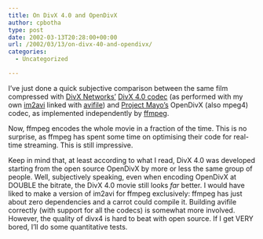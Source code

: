 ```yaml
---
title: On DivX 4.0 and OpenDivX
author: cpbotha
type: post
date: 2002-03-13T20:28:00+00:00
url: /2002/03/13/on-divx-40-and-opendivx/
categories:
  - Uncategorized

---
```

I&#8217;ve just done a quick subjective comparison between the same film compressed with [DivX Networks&#8217;][1] [DivX 4.0 codec][2] (as performed with my own [im2avi][3] linked with [avifile][4]) and [Project Mayo&#8217;s][5] OpenDivX (also mpeg4) codec, as implemented independently by [ffmpeg][6].

Now, ffmpeg encodes the whole movie in a fraction of the time. This is no surprise, as ffmpeg has spent some time on optimising their code for real-time streaming. This is still impressive.

Keep in mind that, at least according to what I read, DivX 4.0 was developed starting from the open source OpenDivX by more or less the same group of people. Well, subjectively speaking, even when encoding OpenDivX at DOUBLE the bitrate, the DivX 4.0 movie still looks _far_ better. I would have liked to make a version of im2avi for ffmpeg exclusively: ffmpeg has just about zero dependencies and a carrot could compile it. Building avifile correctly (with support for all the codecs) is somewhat more involved. However, the quality of divx4 is hard to beat with open source. If I get VERY bored, I&#8217;ll do some quantitative tests.

 [1]: http://www.divxnetworks.com/
 [2]: http://www.divx.com/
 [3]: http://cpbotha.net/im2avi.html
 [4]: http://avifile.sf.net/
 [5]: http://www.projectmayo.com/
 [6]: http://ffmpeg.sf.net/

